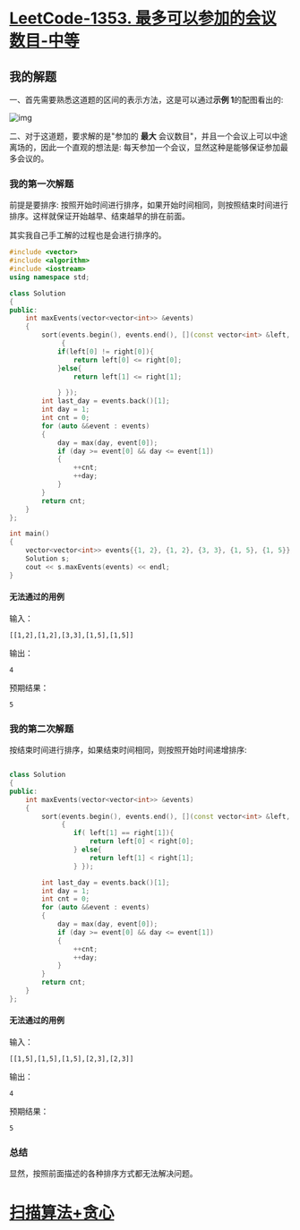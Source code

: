 # [LeetCode-1353. 最多可以参加的会议数目-中等](https://leetcode.cn/problems/maximum-number-of-events-that-can-be-attended/)

## 我的解题

一、首先需要熟悉这道题的区间的表示方法，这是可以通过**示例 1**的配图看出的:

![img](https://assets.leetcode-cn.com/aliyun-lc-upload/uploads/2020/02/16/e1.png)

二、对于这道题，要求解的是"参加的 **最大** 会议数目"，并且一个会议上可以中途离场的，因此一个直观的想法是: 每天参加一个会议，显然这种是能够保证参加最多会议的。





### 我的第一次解题

前提是要排序: 按照开始时间进行排序，如果开始时间相同，则按照结束时间进行排序。这样就保证开始越早、结束越早的排在前面。

其实我自己手工解的过程也是会进行排序的。

```c++
#include <vector>
#include <algorithm>
#include <iostream>
using namespace std;

class Solution
{
public:
    int maxEvents(vector<vector<int>> &events)
    {
        sort(events.begin(), events.end(), [](const vector<int> &left, const vector<int> &right)
             {
            if(left[0] != right[0]){
                return left[0] <= right[0];
            }else{
                return left[1] <= right[1];

            } });
        int last_day = events.back()[1];
        int day = 1;
        int cnt = 0;
        for (auto &&event : events)
        {
            day = max(day, event[0]);
            if (day >= event[0] && day <= event[1])
            {
                ++cnt;
                ++day;
            }
        }
        return cnt;
    }
};

int main()
{
    vector<vector<int>> events{{1, 2}, {1, 2}, {3, 3}, {1, 5}, {1, 5}};
    Solution s;
    cout << s.maxEvents(events) << endl;
}
```

#### 无法通过的用例

输入：

```
[[1,2],[1,2],[3,3],[1,5],[1,5]]
```



输出：

```
4
```



预期结果：

```
5
```



### 我的第二次解题

按结束时间进行排序，如果结束时间相同，则按照开始时间递增排序:

```c++

class Solution
{
public:
    int maxEvents(vector<vector<int>> &events)
    {
        sort(events.begin(), events.end(), [](const vector<int> &left, const vector<int> &right)
             { 
                if( left[1] == right[1]){
                    return left[0] < right[0];
                } else{
                    return left[1] < right[1];
                } });

        int last_day = events.back()[1];
        int day = 1;
        int cnt = 0;
        for (auto &&event : events)
        {
            day = max(day, event[0]);
            if (day >= event[0] && day <= event[1])
            {
                ++cnt;
                ++day;
            }
        }
        return cnt;
    }
};

```



#### 无法通过的用例



输入：

```
[[1,5],[1,5],[1,5],[2,3],[2,3]]
```



输出：

`4`

预期结果：

`5`



### 总结

显然，按照前面描述的各种排序方式都无法解决问题。



# [扫描算法+贪心](https://leetcode.cn/problems/maximum-number-of-events-that-can-be-attended/solution/sao-miao-suan-fa-tan-xin-by-lucifer1004/)

